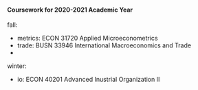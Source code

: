 #### Coursework for 2020-2021 Academic Year

fall:

- metrics: ECON 31720 Applied Microeconometrics
- trade: BUSN 33946 International Macroeconomics and Trade
- 

winter:

- io: ECON 40201 Advanced Inustrial Organization II

